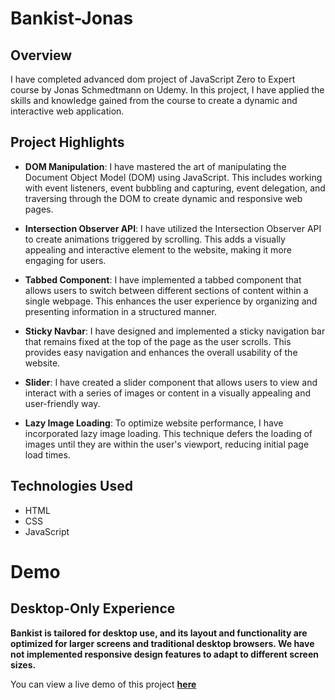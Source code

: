# Bankist-Jonas
## Overview

I have completed advanced dom project of JavaScript Zero to Expert course by Jonas Schmedtmann on Udemy. In this project, I have applied the skills and knowledge gained from the course to create a dynamic and interactive web application.

## Project Highlights

- **DOM Manipulation**: I have mastered the art of manipulating the Document Object Model (DOM) using JavaScript. This includes working with event listeners, event bubbling and capturing, event delegation, and traversing through the DOM to create dynamic and responsive web pages.

- **Intersection Observer API**: I have utilized the Intersection Observer API to create animations triggered by scrolling. This adds a visually appealing and interactive element to the website, making it more engaging for users.

- **Tabbed Component**: I have implemented a tabbed component that allows users to switch between different sections of content within a single webpage. This enhances the user experience by organizing and presenting information in a structured manner.

- **Sticky Navbar**: I have designed and implemented a sticky navigation bar that remains fixed at the top of the page as the user scrolls. This provides easy navigation and enhances the overall usability of the website.

- **Slider**: I have created a slider component that allows users to view and interact with a series of images or content in a visually appealing and user-friendly way.

- **Lazy Image Loading**: To optimize website performance, I have incorporated lazy image loading. This technique defers the loading of images until they are within the user's viewport, reducing initial page load times.

## Technologies Used

- HTML
- CSS
- JavaScript


# Demo
## Desktop-Only Experience
**Bankist is tailored for desktop use, and its layout and functionality are optimized for larger screens and traditional desktop browsers. We have not implemented responsive design features to adapt to different screen sizes.**

You can view a live demo of this project **[here](https://bankist-app-jonas.netlify.app/)**


